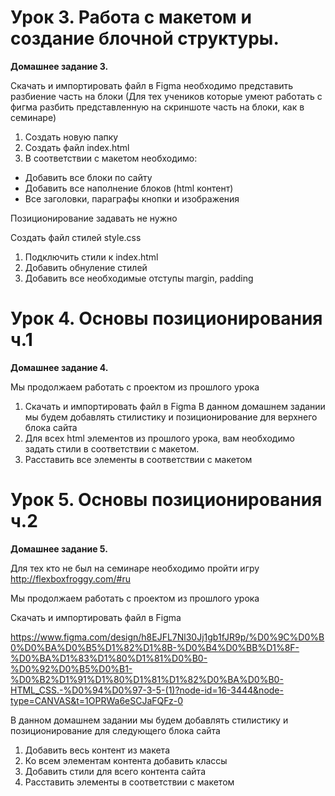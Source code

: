 # Урок 3. Работа с макетом и создание блочной структуры. #

**Домашнее задание 3.**

Скачать и импортировать файл в Figma
необходимо представить разбиение часть на блоки (Для тех учеников которые умеют работать с фигма разбить представленную на скриншоте часть на блоки, как в семинаре)

1. Создать новую папку
2. Создать файл index.html
3. В соответствии с макетом необходимо:
* Добавить все блоки по сайту
* Добавить все наполнение блоков (html контент)
* Все заголовки, параграфы кнопки и изображения

Позиционирование задавать не нужно

Создать файл стилей style.css

1. Подключить стили к index.html
2. Добавить обнуление стилей
3. Добавить все необходимые отступы margin, padding

# Урок 4. Основы позиционирования ч.1 #

**Домашнее задание 4.**

Мы продолжаем работать с проектом из прошлого урока
1. Скачать и импортировать файл в Figma
В данном домашнем задании мы будем добавлять стилистику и позиционирование для верхнего блока сайта
2. Для всех html элементов из прошлого урока, вам необходимо задать стили в соответствии с макетом.
3. Расставить все элементы в соответствии с макетом

# Урок 5. Основы позиционирования ч.2 #

**Домашнее задание 5.**

Для тех кто не был на семинаре необходимо пройти игру http://flexboxfroggy.com/#ru

Мы продолжаем работать с проектом из прошлого урока

Скачать и импортировать файл  в Figma 

https://www.figma.com/design/h8EJFL7Nl30Jj1gb1fJR9p/%D0%9C%D0%B0%D0%BA%D0%B5%D1%82%D1%8B-%D0%B4%D0%BB%D1%8F-%D0%BA%D1%83%D1%80%D1%81%D0%B0-%D0%92%D0%B5%D0%B1-%D0%B2%D1%91%D1%80%D1%81%D1%82%D0%BA%D0%B0-HTML_CSS.-%D0%94%D0%97-3-5-(1)?node-id=16-3444&node-type=CANVAS&t=1OPRWa6eSCJaFQFz-0

В данном домашнем задании мы будем добавлять стилистику и позиционирование для следующего блока сайта

1. Добавить весь контент из макета
2. Ко всем элементам контента добавить классы
3. Добавить стили для всего контента сайта
4. Расставить элементы в соответствии с макетом